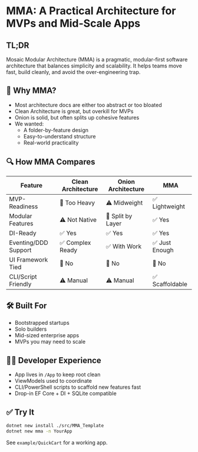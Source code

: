 # MMA: A Practical Architecture for MVPs and Mid-Scale Apps

## TL;DR
Mosaic Modular Architecture (MMA) is a pragmatic, modular-first software architecture that balances simplicity and scalability. It helps teams move fast, build cleanly, and avoid the over-engineering trap.

## 🧠 Why MMA?
- Most architecture docs are either too abstract or too bloated
- Clean Architecture is great, but overkill for MVPs
- Onion is solid, but often splits up cohesive features
- We wanted:
  - A folder-by-feature design
  - Easy-to-understand structure
  - Real-world practicality

## 🔍 How MMA Compares
| Feature                  | Clean Architecture | Onion Architecture | MMA              |
|-------------------------|--------------------|--------------------|------------------|
| MVP-Readiness           | 🚫 Too Heavy       | ⚠️ Midweight        | ✅ Lightweight    |
| Modular Features        | ⚠️ Not Native      | 🚫 Split by Layer   | ✅ Yes            |
| DI-Ready                | ✅ Yes             | ✅ Yes             | ✅ Yes           |
| Eventing/DDD Support    | ✅ Complex Ready   | ✅ With Work        | ✅ Just Enough   |
| UI Framework Tied       | 🚫 No              | 🚫 No              | 🚫 No            |
| CLI/Script Friendly     | ⚠️ Manual          | ⚠️ Manual          | ✅ Scaffoldable  |

## 🛠 Built For
- Bootstrapped startups
- Solo builders
- Mid-sized enterprise apps
- MVPs you may need to scale

## 👨‍💻 Developer Experience
- App lives in `/App` to keep root clean
- ViewModels used to coordinate
- CLI/PowerShell scripts to scaffold new features fast
- Drop-in EF Core + DI + SQLite compatible

## ✅ Try It
```bash
dotnet new install ./src/MMA_Template
dotnet new mma -n YourApp
```

See `example/QuickCart` for a working app.